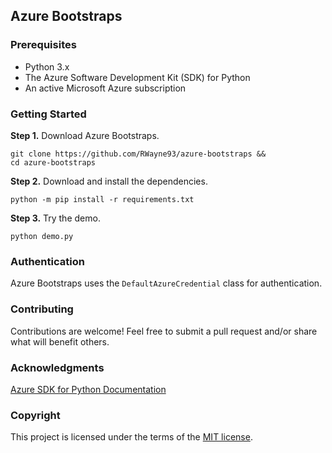 ## Azure Bootstraps

### Prerequisites
* Python 3.x
* The Azure Software Development Kit (SDK) for Python
* An active Microsoft Azure subscription

### Getting Started
**Step 1.** Download Azure Bootstraps.
```
git clone https://github.com/RWayne93/azure-bootstraps &&
cd azure-bootstraps
```

**Step 2.** Download and install the dependencies.
```
python -m pip install -r requirements.txt
```

**Step 3.** Try the demo. 
```
python demo.py
```

### Authentication
Azure Bootstraps uses the `DefaultAzureCredential` class for authentication. 

### Contributing
Contributions are welcome! Feel free to submit a pull request and/or share what will benefit others.

### Acknowledgments
[Azure SDK for Python Documentation](https://learn.microsoft.com/en-us/azure/developer/python/sdk/azure-sdk-overview)

### Copyright
This project is licensed under the terms of the [MIT license](/LICENSE).